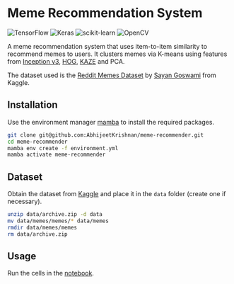 # Meme Recommendation System

![TensorFlow](https://img.shields.io/badge/TensorFlow-%23FF6F00.svg?style=for-the-badge&logo=TensorFlow&logoColor=white)
![Keras](https://img.shields.io/badge/Keras-%23D00000.svg?style=for-the-badge&logo=Keras&logoColor=white)
![scikit-learn](https://img.shields.io/badge/scikit--learn-%23F7931E.svg?style=for-the-badge&logo=scikit-learn&logoColor=white)
![OpenCV](https://img.shields.io/badge/opencv-%23white.svg?style=for-the-badge&logo=opencv&logoColor=white)

A meme recommendation system that uses item-to-item similarity to recommend memes to users. It clusters memes via K-means using features from 
[Inception v3](https://www.cv-foundation.org/openaccess/content_cvpr_2016/html/Szegedy_Rethinking_the_Inception_CVPR_2016_paper.html), 
[HOG](https://ieeexplore.ieee.org/abstract/document/1467360/), [KAZE](https://link.springer.com/chapter/10.1007/978-3-642-33783-3_16) and
PCA.

The dataset used is the [Reddit Memes Dataset](https://www.kaggle.com/sayangoswami/reddit-memes-dataset) by [Sayan Goswami](https://www.kaggle.com/sayangoswami) from Kaggle.

## Installation

Use the environment manager [mamba](https://mamba.readthedocs.io/en/latest/installation/mamba-installation.html) to install the required packages.

```bash
git clone git@github.com:AbhijeetKrishnan/meme-recommender.git
cd meme-recommender
mamba env create -f environment.yml
mamba activate meme-recommender
```

## Dataset

Obtain the dataset from [Kaggle](https://www.kaggle.com/datasets/sayangoswami/reddit-memes-dataset) and place it in the `data` folder (create one if necessary).

```bash
unzip data/archive.zip -d data
mv data/memes/memes/* data/memes
rmdir data/memes/memes
rm data/archive.zip
```

## Usage

Run the cells in the [notebook](/model.ipynb).